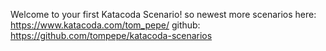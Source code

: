 Welcome to your first Katacoda Scenario!
so newest
more scenarios here: https://www.katacoda.com/tom_pepe/
github: https://github.com/tompepe/katacoda-scenarios